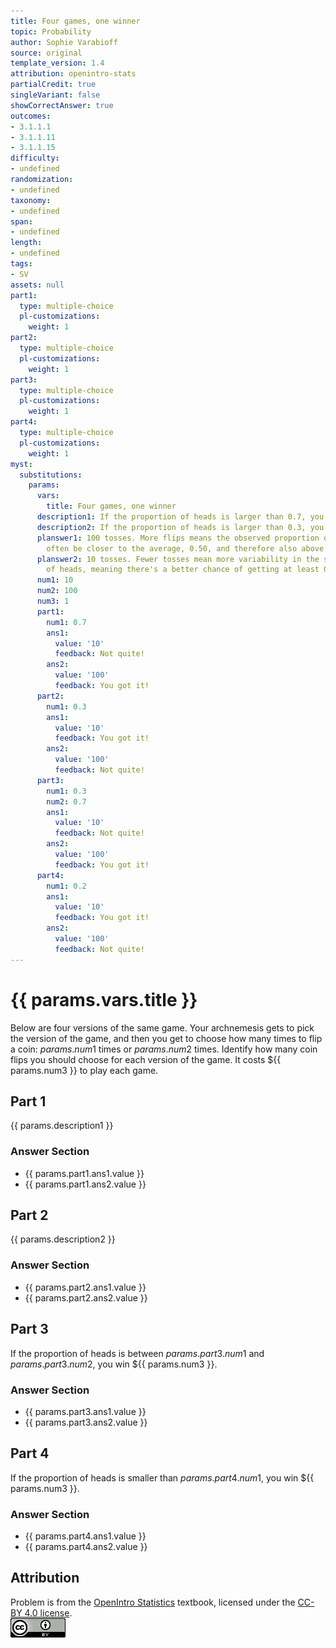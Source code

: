 ```yaml
---
title: Four games, one winner
topic: Probability
author: Sophie Varabioff
source: original
template_version: 1.4
attribution: openintro-stats
partialCredit: true
singleVariant: false
showCorrectAnswer: true
outcomes:
- 3.1.1.1
- 3.1.1.11
- 3.1.1.15
difficulty:
- undefined
randomization:
- undefined
taxonomy:
- undefined
span:
- undefined
length:
- undefined
tags:
- SV
assets: null
part1:
  type: multiple-choice
  pl-customizations:
    weight: 1
part2:
  type: multiple-choice
  pl-customizations:
    weight: 1
part3:
  type: multiple-choice
  pl-customizations:
    weight: 1
part4:
  type: multiple-choice
  pl-customizations:
    weight: 1
myst:
  substitutions:
    params:
      vars:
        title: Four games, one winner
      description1: If the proportion of heads is larger than 0.7, you win $1.
      description2: If the proportion of heads is larger than 0.3, you win $1.
      planswer1: 100 tosses. More flips means the observed proportion of heads would
        often be closer to the average, 0.50, and therefore also above 0.7.
      planswer2: 10 tosses. Fewer tosses mean more variability in the sample fraction
        of heads, meaning there's a better chance of getting at least 0.3 heads.
      num1: 10
      num2: 100
      num3: 1
      part1:
        num1: 0.7
        ans1:
          value: '10'
          feedback: Not quite!
        ans2:
          value: '100'
          feedback: You got it!
      part2:
        num1: 0.3
        ans1:
          value: '10'
          feedback: You got it!
        ans2:
          value: '100'
          feedback: Not quite!
      part3:
        num1: 0.3
        num2: 0.7
        ans1:
          value: '10'
          feedback: Not quite!
        ans2:
          value: '100'
          feedback: You got it!
      part4:
        num1: 0.2
        ans1:
          value: '10'
          feedback: You got it!
        ans2:
          value: '100'
          feedback: Not quite!
---
```

# {{ params.vars.title }}
Below are four versions of the same game. Your archnemesis gets to pick the version of the game, and then you get to choose how many times to flip a coin: ${{ params.num1 }}$ times or ${{ params.num2 }}$ times. Identify how many coin flips you should choose for each version of the game. It costs ${{ params.num3 }} to play each game.

## Part 1

{{ params.description1 }}

### Answer Section

- {{ params.part1.ans1.value }}
- {{ params.part1.ans2.value }}

## Part 2

{{ params.description2 }}

### Answer Section

- {{ params.part2.ans1.value }}
- {{ params.part2.ans2.value }}

## Part 3

If the proportion of heads is between ${{ params.part3.num1 }}$ and ${{ params.part3.num2 }}$, you win ${{ params.num3 }}.

### Answer Section

- {{ params.part3.ans1.value }}
- {{ params.part3.ans2.value }}

## Part 4

If the proportion of heads is smaller than ${{ params.part4.num1 }}$, you win ${{ params.num3 }}.

### Answer Section

- {{ params.part4.ans1.value }}
- {{ params.part4.ans2.value }}

## Attribution

Problem is from the [OpenIntro Statistics](https://openintro.org/book/os/) textbook, licensed under the [CC-BY 4.0 license](https://creativecommons.org/licenses/by/4.0/).<br>![Image representing the Creative Commons 4.0 BY license.](https://raw.githubusercontent.com/firasm/bits/master/by.png)